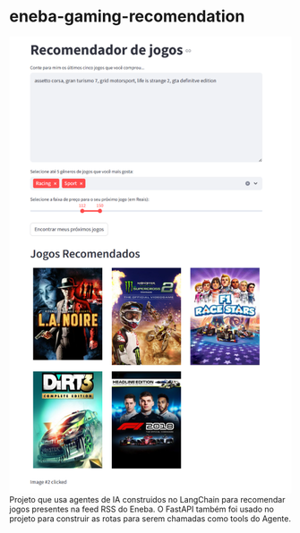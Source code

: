 # eneba-gaming-recomendation
![Interface da solução](https://github.com/LucasSoares29/eneba-gaming-recomendation/blob/main/pic1.png)
Projeto que usa agentes de IA construidos no LangChain para recomendar jogos presentes na feed RSS do Eneba. O FastAPI também foi usado no projeto para construir as rotas para serem chamadas como tools do Agente. 
